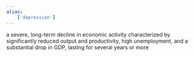 ```yaml
---
alias:
    ['depression']
---
```

a severe, long-term decline in economic activity characterized by significantly reduced output and productivity, high unemployment, and a substantial drop in GDP, lasting for several years or more